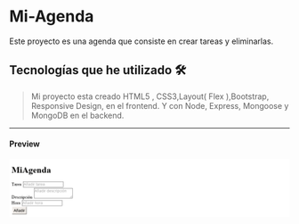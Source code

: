 # Mi-Agenda

Este proyecto es una agenda que consiste en crear tareas y eliminarlas.

## Tecnologías que he utilizado 🛠️

>Mi proyecto esta creado HTML5 , CSS3,Layout( Flex ),Bootstrap, Responsive Design, en el frontend. Y con Node, Express, Mongoose y
MongoDB en el backend.

 ---

#### Preview

![foto](agenda.gif) 




